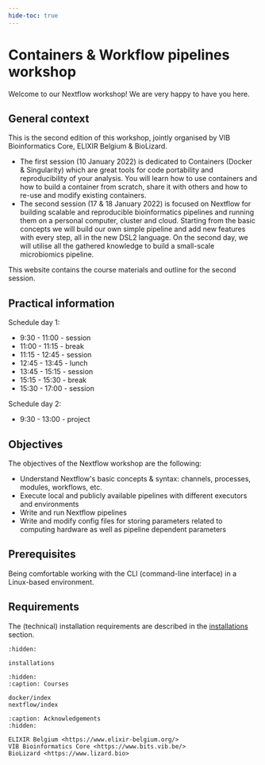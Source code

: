 ```yaml
---
hide-toc: true
---
```


# Containers & Workflow pipelines workshop

Welcome to our Nextflow workshop! We are very happy to have you here. 


## General context
This is the second edition of this workshop, jointly organised by VIB Bioinformatics Core, ELIXIR Belgium & BioLizard. 
- The first session (10 January 2022) is dedicated to Containers (Docker & Singularity) which are great tools for code portability and reproducibility of your analysis. You will learn how to use containers and how to build a container from scratch, share it with others and how to re-use and modify existing containers. 
- The second session (17 & 18 January 2022) is focused on Nextflow for building scalable and reproducible bioinformatics pipelines and running them on a personal computer, cluster and cloud. Starting from the basic concepts we will build our own simple pipeline and add new features with every step, all in the new DSL2 language. On the second day, we will utilise all the gathered knowledge to build a small-scale microbiomics pipeline. 

This website contains the course materials and outline for the second session. 

## Practical information
Schedule day 1:

- 9:30 - 11:00 - session
- 11:00 - 11:15 - break
- 11:15 - 12:45 - session
- 12:45 - 13:45 - lunch
- 13:45 - 15:15 - session
- 15:15 - 15:30 - break
- 15:30 - 17:00 - session

Schedule day 2:

- 9:30 - 13:00 - project

## Objectives
The objectives of the Nextflow workshop are the following:
- Understand Nextflow's basic concepts & syntax: channels, processes, modules, workflows, etc. 
- Execute local and publicly available pipelines with different executors and environments 
- Write and run Nextflow pipelines  
- Write and modify config files for storing parameters related to computing hardware as well as pipeline dependent parameters

## Prerequisites 
Being comfortable working with the CLI (command-line interface) in a Linux-based environment.

## Requirements
The (technical) installation requirements are described in the [installations](https://nextflow-workshop.readthedocs.io/en/latest/installations.html) section. 

```{toctree}
:hidden:

installations

```


```{toctree}
:hidden:
:caption: Courses

docker/index
nextflow/index
```



```{toctree}
:caption: Acknowledgements
:hidden:

ELIXIR Belgium <https://www.elixir-belgium.org/>
VIB Bioinformatics Core <https://www.bits.vib.be/>
BioLizard <https://www.lizard.bio>
```

